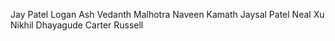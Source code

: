 Jay Patel
Logan Ash
Vedanth Malhotra
Naveen Kamath
Jaysal Patel
Neal Xu
Nikhil Dhayagude
Carter Russell
